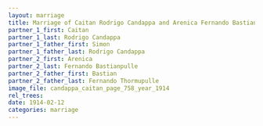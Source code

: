 ```yaml
---
layout: marriage
title: Marriage of Caitan Rodrigo Candappa and Arenica Fernando Bastianpulle
partner_1_first: Caitan
partner_1_last: Rodrigo Candappa
partner_1_father_first: Simon
partner_1_father_last: Rodrigo Candappa
partner_2_first: Arenica
partner_2_last: Fernando Bastianpulle
partner_2_father_first: Bastian
partner_2_father_last: Fernando Thormupulle
image_file: candappa_caitan_page_758_year_1914
rel_trees:
date: 1914-02-12
categories: marriage
---
```


